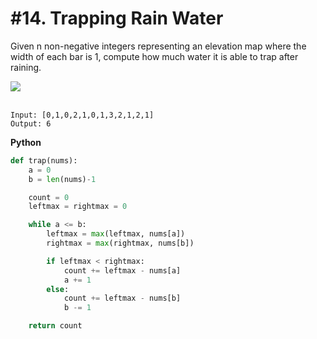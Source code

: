 # #14. Trapping Rain Water

Given n non-negative integers representing an elevation map where the width of each bar is 1, compute how much water it is able to trap after raining.

<img src="https://assets.leetcode.com/uploads/2018/10/22/rainwatertrap.png"><br><br>

```
Input: [0,1,0,2,1,0,1,3,2,1,2,1]
Output: 6
```


**Python**
```python
def trap(nums):
    a = 0
    b = len(nums)-1

    count = 0
    leftmax = rightmax = 0

    while a <= b:
        leftmax = max(leftmax, nums[a])
        rightmax = max(rightmax, nums[b])

        if leftmax < rightmax:
            count += leftmax - nums[a]
            a += 1
        else:
            count += leftmax - nums[b]
            b -= 1

    return count
```
